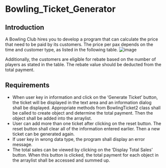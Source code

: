 # Bowling_Ticket_Generator
## Introduction

A Bowling Club hires you to develop a program that can calculate the price that need to be paid by its customers. The price per pax depends on the time and customer type, as listed in the following table. 
![image](https://github.com/soo98639/Bowling_Ticket_Generator/assets/72849596/7b1d3b15-86d5-4de5-a783-fa38dd7fb500)

Additionally, the customers are eligible for rebate based on the number of players as stated in the table. The rebate value should be deducted from the total payment.

## Requirements

- When user key in information and click on the ‘Generate Ticket’ button, the ticket will be displayed in the text area and an information dialog shall be displayed. Appropriate methods from BowlingTicket2 class shall be called to create object and determine the total payment. Then the object shall be added into the arraylist.
- User can add more than one ticket after clicking on the reset button. The reset button shall clear all of the information entered earlier. Then a new ticket can be generated again.
- If user key in wrong data type, the program shall display an error message.
- The total sales can be viewed by clicking on the ‘Display Total Sales’ button. When this button is clicked, the total payment for each object in the arraylist shall be accessed and summed up.
